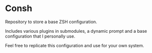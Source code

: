 # Consh

Repository to store a base ZSH configuration.

Includes various plugins in submodules, a dynamic prompt and a base configuration that I personally use.

Feel free to replicate this configuration and use for your own system.
